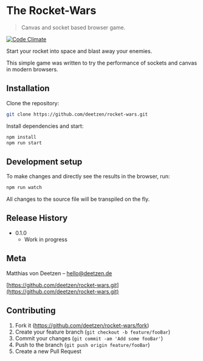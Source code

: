 # The Rocket-Wars
> Canvas and socket based browser game.

[![Code Climate](https://codeclimate.com/github/deetzen/rocket-wars/badges/gpa.svg)](https://codeclimate.com/github/deetzen/rocket-wars)

Start your rocket into space and blast away your enemies.

This simple game was written to try the performance of sockets and canvas in modern browsers.

## Installation

Clone the repository:

```sh
git clone https://github.com/deetzen/rocket-wars.git
```

Install dependencies and start:

```sh
npm install
npm run start
```

## Development setup

To make changes and directly see the results in the browser, run:

```sh
npm run watch
```

All changes to the source file will be transpiled on the fly.

## Release History

* 0.1.0
    * Work in progress

## Meta

Matthias von Deetzen – hello@deetzen.de

[https://github.com/deetzen/rocket-wars.git](https://github.com/deetzen/rocket-wars.git)

## Contributing

1. Fork it (<https://github.com/deetzen/rocket-wars/fork>)
2. Create your feature branch (`git checkout -b feature/fooBar`)
3. Commit your changes (`git commit -am 'Add some fooBar'`)
4. Push to the branch (`git push origin feature/fooBar`)
5. Create a new Pull Request
